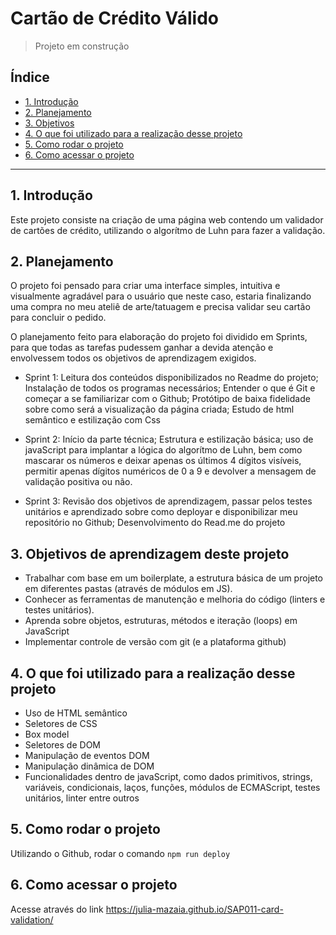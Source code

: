 # Cartão de Crédito Válido

> Projeto em construção

## Índice

* [1. Introdução](#1-Introdução)
* [2. Planejamento](#2-Planejamento)
* [3. Objetivos](#3-objetivos-de-aprendizagem-deste-projeto)
* [4. O que foi utilizado para a realização desse projeto
](#4-O-que-foi-utilizado-para-a-realização-desse-projeto)
* [5. Como rodar o projeto](#5-Como-rodar-o-projeto)
* [6. Como acessar o projeto](#6-Como-acessar-o-projeto)

***

## 1. Introdução

Este projeto consiste na criação de uma página web contendo um validador de cartões de crédito, utilizando o algorítmo de Luhn para fazer a validação. 


## 2. Planejamento 

O projeto foi pensado para criar uma interface simples, intuitiva e visualmente agradável para o usuário que neste caso, estaria finalizando uma compra no meu ateliê de arte/tatuagem e precisa validar seu cartão para concluir o pedido. 

O planejamento feito para elaboração do projeto foi dividido em Sprints, para que todas as tarefas pudessem ganhar a devida atenção e envolvessem todos os objetivos de aprendizagem exigidos.

- Sprint 1: Leitura dos conteúdos disponibilizados no Readme do projeto; Instalação de todos os programas necessários; Entender o que é Git e começar a se familiarizar com o Github; Protótipo de baixa fidelidade sobre como será a visualização da página criada; Estudo de html semântico e estilização com Css

- Sprint 2: Início da parte técnica; Estrutura e estilização básica; uso de javaScript para implantar a lógica do algorítmo de Luhn, bem como mascarar os números e deixar apenas os últimos 4 dígitos visíveis, permitir apenas dígitos numéricos de 0 a 9 e devolver a mensagem de validação positiva ou não. 

- Sprint 3: Revisão dos objetivos de aprendizagem, passar pelos testes unitários e aprendizado sobre como deployar e disponibilizar meu repositório no Github; Desenvolvimento do Read.me do projeto
  

## 3. Objetivos de aprendizagem deste projeto

* Trabalhar com base em um boilerplate, a estrutura básica de um projeto em diferentes
  pastas (através de módulos em JS).
* Conhecer as ferramentas de manutenção e melhoria do código (linters e testes
  unitários).
* Aprenda sobre objetos, estruturas, métodos e iteração (loops) em JavaScript
* Implementar controle de versão com git (e a plataforma github)
  

## 4. O que foi utilizado para a realização desse projeto

 * Uso de HTML semântico
 * Seletores de CSS
 * Box model
 * Seletores de DOM
 * Manipulação de eventos DOM
 * Manipulação dinâmica de DOM
 * Funcionalidades dentro de javaScript, como dados primitivos, strings, variáveis, condicionais, laços, funções, módulos de ECMAScript, testes unitários, linter entre outros
   

## 5. Como rodar o projeto 

Utilizando o Github, rodar o comando `npm run deploy`


## 6. Como acessar o projeto 

Acesse através do link https://julia-mazaia.github.io/SAP011-card-validation/
